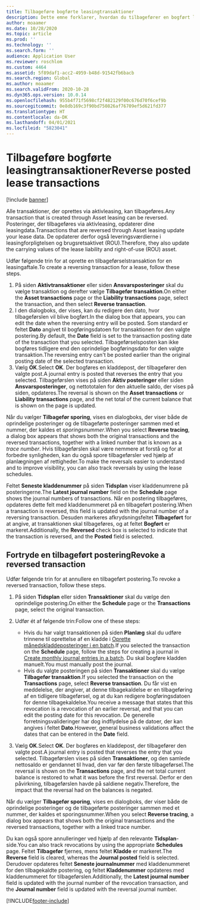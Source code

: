 ```yaml
---
title: Tilbageføre bogførte leasingtransaktioner
description: Dette emne forklarer, hvordan du tilbagefører en bogført leasingtransaktion. Alle transaktioner, der oprettes via aktivleasing, kan tilbageføres.
author: moaamer
ms.date: 10/28/2020
ms.topic: article
ms.prod: ''
ms.technology: ''
ms.search.form: ''
audience: Application User
ms.reviewer: roschlom
ms.custom: 4464
ms.assetid: 5f89daf1-acc2-4959-b48d-91542fb6bacb
ms.search.region: Global
ms.author: moaamer
ms.search.validFrom: 2020-10-28
ms.dyn365.ops.version: 10.0.14
ms.openlocfilehash: 955b4f71f5698cf2f482129f00c676d70f6cef9b
ms.sourcegitcommit: 0e8db169c3f90bd750826af76709ef5d621fd377
ms.translationtype: HT
ms.contentlocale: da-DK
ms.lasthandoff: 04/01/2021
ms.locfileid: "5823041"
---
```

# <a name="reverse-posted-lease-transactions"></a><span data-ttu-id="002ed-104">Tilbageføre bogførte leasingtransaktioner</span><span class="sxs-lookup"><span data-stu-id="002ed-104">Reverse posted lease transactions</span></span>

[!include [banner](../includes/banner.md)]

<span data-ttu-id="002ed-105">Alle transaktioner, der oprettes via aktivleasing, kan tilbageføres.</span><span class="sxs-lookup"><span data-stu-id="002ed-105">Any transaction that is created through Asset leasing can be reversed.</span></span> <span data-ttu-id="002ed-106">Posteringer, der tilbageføres via aktivleasing, opdaterer dine leasingdata.</span><span class="sxs-lookup"><span data-stu-id="002ed-106">Transactions that are reversed through Asset leasing update your lease data.</span></span> <span data-ttu-id="002ed-107">De opdaterer derfor også leveringsværdierne i leasingforpligtelsen og brugsretsaktivet (ROU).</span><span class="sxs-lookup"><span data-stu-id="002ed-107">Therefore, they also update the carrying values of the lease liability and right-of-use (ROU) asset.</span></span>

<span data-ttu-id="002ed-108">Udfør følgende trin for at oprette en tilbageførselstransaktion for en leasingaftale.</span><span class="sxs-lookup"><span data-stu-id="002ed-108">To create a reversing transaction for a lease, follow these steps.</span></span>

1. <span data-ttu-id="002ed-109">På siden **Aktivtransaktioner** eller siden **Ansvarsposteringer** skal du vælge transaktion og derefter vælge **Tilbagefør transaktion**.</span><span class="sxs-lookup"><span data-stu-id="002ed-109">On either the **Asset transactions** page or the **Liability transactions** page, select the transaction, and then select **Reverse transaction**.</span></span>
2. <span data-ttu-id="002ed-110">I den dialogboks, der vises, kan du redigere den dato, hvor tilbageførslen vil blive bogført.</span><span class="sxs-lookup"><span data-stu-id="002ed-110">In the dialog box that appears, you can edit the date when the reversing entry will be posted.</span></span> <span data-ttu-id="002ed-111">Som standard er feltet **Dato** angivet til bogføringsdatoen for transaktionen for den valgte postering.</span><span class="sxs-lookup"><span data-stu-id="002ed-111">By default, the **Date** field is set to the transaction posting date of the transaction that you selected.</span></span> <span data-ttu-id="002ed-112">Tilbageførselsposten kan ikke bogføres tidligere end den oprindelige bogføringsdato for den valgte transaktion.</span><span class="sxs-lookup"><span data-stu-id="002ed-112">The reversing entry can't be posted earlier than the original posting date of the selected transaction.</span></span>
3. <span data-ttu-id="002ed-113">Vælg **OK**.</span><span class="sxs-lookup"><span data-stu-id="002ed-113">Select **OK**.</span></span> <span data-ttu-id="002ed-114">Der bogføres en kladdepost, der tilbagefører den valgte post.</span><span class="sxs-lookup"><span data-stu-id="002ed-114">A journal entry is posted that reverses the entry that you selected.</span></span> <span data-ttu-id="002ed-115">Tilbageførslen vises på siden **Aktiv posteringer** eller siden **Ansvarsposteringer**, og nettototalen for den aktuelle saldo, der vises på siden, opdateres.</span><span class="sxs-lookup"><span data-stu-id="002ed-115">The reversal is shown on the **Asset transactions** or **Liability transactions** page, and the net total of the current balance that is shown on the page is updated.</span></span>

<span data-ttu-id="002ed-116">Når du vælger **Tilbagefør sporing**, vises en dialogboks, der viser både de oprindelige posteringer og de tilbageførte posteringer sammen med et nummer, der kaldes et *sporingsnummer*.</span><span class="sxs-lookup"><span data-stu-id="002ed-116">When you select **Reverse tracing**, a dialog box appears that shows both the original transactions and the reversed transactions, together with a linked number that is known as a *trace number*.</span></span> <span data-ttu-id="002ed-117">Hvis tilbageførslen skal være nemmere at forstå og for at forbedre synligheden, kan du også spore tilbageførsler ved hjælp af planlægningen af rettigheder.</span><span class="sxs-lookup"><span data-stu-id="002ed-117">To make the reversals easier to understand and to improve visibility, you can also track reversals by using the lease schedules.</span></span>

<span data-ttu-id="002ed-118">Feltet **Seneste kladdenummer** på siden **Tidsplan** viser kladdenumrene på posteringerne.</span><span class="sxs-lookup"><span data-stu-id="002ed-118">The **Latest journal number** field on the **Schedule** page shows the journal numbers of transactions.</span></span> <span data-ttu-id="002ed-119">Når en postering tilbageføres, opdateres dette felt med kladdenummeret på en tilbageført postering.</span><span class="sxs-lookup"><span data-stu-id="002ed-119">When a transaction is reversed, this field is updated with the journal number of a reversing transaction.</span></span> <span data-ttu-id="002ed-120">Desuden markeres afkrydsningsfeltet **Tilbageført** for at angive, at transaktionen skal tilbageføres, og at feltet **Bogført** er markeret.</span><span class="sxs-lookup"><span data-stu-id="002ed-120">Additionally, the **Reversed** check box is selected to indicate that the transaction is reversed, and the **Posted** field is selected.</span></span>

## <a name="revoke-a-reversed-transaction"></a><span data-ttu-id="002ed-121">Fortryde en tilbageført postering</span><span class="sxs-lookup"><span data-stu-id="002ed-121">Revoke a reversed transaction</span></span>

<span data-ttu-id="002ed-122">Udfør følgende trin for at annullere en tilbageført postering.</span><span class="sxs-lookup"><span data-stu-id="002ed-122">To revoke a reversed transaction, follow these steps.</span></span>

1. <span data-ttu-id="002ed-123">På siden **Tidsplan** eller siden **Transaktioner** skal du vælge den oprindelige postering.</span><span class="sxs-lookup"><span data-stu-id="002ed-123">On either the **Schedule** page or the **Transactions** page, select the original transaction.</span></span>
2. <span data-ttu-id="002ed-124">Udfør ét af følgende trin:</span><span class="sxs-lookup"><span data-stu-id="002ed-124">Follow one of these steps:</span></span>

    - <span data-ttu-id="002ed-125">Hvis du har valgt transaktionen på siden **Planlæg** skal du udføre trinnene til oprettelse af en kladde i [Oprette månedskladdeposteringer i en batch](create-monthly-journals-batch.md).</span><span class="sxs-lookup"><span data-stu-id="002ed-125">If you selected the transaction on the **Schedule** page, follow the steps for creating a journal in [Create monthly journal entries in a batch](create-monthly-journals-batch.md).</span></span> <span data-ttu-id="002ed-126">Du skal bogføre kladden manuelt.</span><span class="sxs-lookup"><span data-stu-id="002ed-126">You must manually post the journal.</span></span>
    - <span data-ttu-id="002ed-127">Hvis du valgte posteringen på siden **Transaktioner** skal du vælge **Tilbagefør transaktion**.</span><span class="sxs-lookup"><span data-stu-id="002ed-127">If you selected the transaction on the **Transactions** page, select **Reverse transaction**.</span></span> <span data-ttu-id="002ed-128">Du får vist en meddelelse, der angiver, at denne tilbagekaldelse er en tilbageføring af en tidligere tilbageførsel, og at du kan redigere bogføringsdatoen for denne tilbagekaldelse.</span><span class="sxs-lookup"><span data-stu-id="002ed-128">You receive a message that states that this revocation is a revocation of an earlier reversal, and that you can edit the posting date for this revocation.</span></span> <span data-ttu-id="002ed-129">De generelle forretningsvalideringer har dog indflydelse på de datoer, der kan angives i feltet **Dato**.</span><span class="sxs-lookup"><span data-stu-id="002ed-129">However, general business validations affect the dates that can be entered in the **Date** field.</span></span> 

3. <span data-ttu-id="002ed-130">Vælg **OK**.</span><span class="sxs-lookup"><span data-stu-id="002ed-130">Select **OK**.</span></span> <span data-ttu-id="002ed-131">Der bogføres en kladdepost, der tilbagefører den valgte post.</span><span class="sxs-lookup"><span data-stu-id="002ed-131">A journal entry is posted that reverses the entry that you selected.</span></span> <span data-ttu-id="002ed-132">Tilbageførslen vises på siden **Transaktioner**, og den samlede nettosaldo er gendannet til hvad, den var før den første tilbageførsel.</span><span class="sxs-lookup"><span data-stu-id="002ed-132">The reversal is shown on the **Transactions** page, and the net total current balance is restored to what it was before the first reversal.</span></span> <span data-ttu-id="002ed-133">Derfor er den påvirkning, tilbageførslen havde på saldiene negativ.</span><span class="sxs-lookup"><span data-stu-id="002ed-133">Therefore, the impact that the reversal had on the balances is negated.</span></span>

<span data-ttu-id="002ed-134">Når du vælger **Tilbagefør sporing**, vises en dialogboks, der viser både de oprindelige posteringer og de tilbageførte posteringer sammen med et nummer, der kaldes et sporingsnummer.</span><span class="sxs-lookup"><span data-stu-id="002ed-134">When you select **Reverse tracing**, a dialog box appears that shows both the original transactions and the reversed transactions, together with a linked trace number.</span></span>

<span data-ttu-id="002ed-135">Du kan også spore annulleringer ved hjælp af den relevante **Tidsplan**-side.</span><span class="sxs-lookup"><span data-stu-id="002ed-135">You can also track revocations by using the appropriate **Schedules** page.</span></span> <span data-ttu-id="002ed-136">Feltet **Tilbagefør** fjernes, mens feltet **Kladde** er markeret.</span><span class="sxs-lookup"><span data-stu-id="002ed-136">The **Reverse** field is cleared, whereas the **Journal posted** field is selected.</span></span> <span data-ttu-id="002ed-137">Derudover opdateres feltet **Seneste journalnummer** med kladdenummeret for den tilbagekaldte postering, og feltet **Kladdenummer** opdateres med kladdenummeret for tilbageførslen.</span><span class="sxs-lookup"><span data-stu-id="002ed-137">Additionally, the **Latest journal number** field is updated with the journal number of the revocation transaction, and the **Journal number** field is updated with the reversal journal number.</span></span>


[!INCLUDE[footer-include](../../includes/footer-banner.md)]